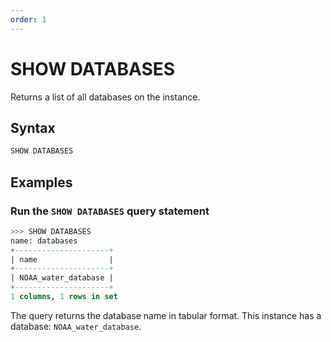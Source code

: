 ```yaml
---
order: 1
---
```


# SHOW DATABASES

Returns a list of all databases on the instance.

## Syntax

```sql
SHOW DATABASES
```

## Examples

### Run the `SHOW DATABASES` query statement

```sql
>>> SHOW DATABASES
name: databases
+---------------------+
| name                |
+---------------------+
| NOAA_water_database |
+---------------------+
1 columns, 1 rows in set
```

The query returns the database name in tabular format. This instance has a database: `NOAA_water_database`.
